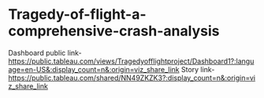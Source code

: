 # Tragedy-of-flight-a-comprehensive-crash-analysis
Dashboard public  link-https://public.tableau.com/views/Tragedyofflightproject/Dashboard1?:language=en-US&:display_count=n&:origin=viz_share_link
Story link-https://public.tableau.com/shared/NN49ZKZK3?:display_count=n&:origin=viz_share_link
